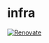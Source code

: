 # infra

[![Renovate](https://img.shields.io/badge/renovate-enabled-brightgreen.svg)](https://developer.mend.io/github/meysam81/infra)
